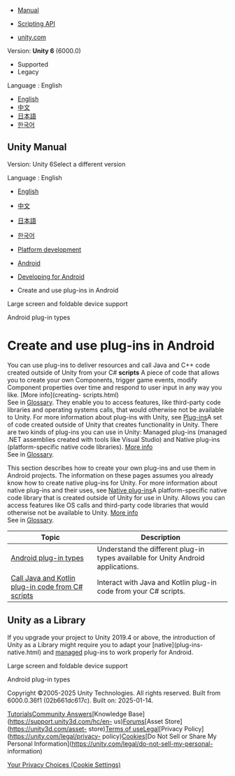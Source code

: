 [](https://docs.unity3d.com)

  * [Manual](../Manual/index.html)
  * [Scripting API](../ScriptReference/index.html)

  * [unity.com](https://unity.com/)

Version: **Unity 6** (6000.0)

  * Supported
  * Legacy

Language : English

  * [English](/Manual/PluginsForAndroid.html)
  * [中文](/cn/current/Manual/PluginsForAndroid.html)
  * [日本語](/ja/current/Manual/PluginsForAndroid.html)
  * [한국어](/kr/current/Manual/PluginsForAndroid.html)

[](https://docs.unity3d.com)

## Unity Manual

Version: Unity 6Select a different version

Language : English

  * [English](/Manual/PluginsForAndroid.html)
  * [中文](/cn/current/Manual/PluginsForAndroid.html)
  * [日本語](/ja/current/Manual/PluginsForAndroid.html)
  * [한국어](/kr/current/Manual/PluginsForAndroid.html)

  * [Platform development ](PlatformSpecific.html)
  * [Android](android.html)
  * [Developing for Android](android-developing.html)
  * Create and use plug-ins in Android

[](android-large-screen-and-foldable-support.html)

Large screen and foldable device support

[](android-plugin-types.html)

Android plug-in types

# Create and use plug-ins in Android

You can use plug-ins to deliver resources and call Java and C++ code created
outside of Unity from your C# **scripts** A piece of code that allows you to
create your own Components, trigger game events, modify Component properties
over time and respond to user input in any way you like. [More info](creating-
scripts.html)  
See in [Glossary](Glossary.html#Scripts). They enable you to access features,
like third-party code libraries and operating systems calls, that would
otherwise not be available to Unity. For more information about plug-ins with
Unity, see [Plug-ins](./plug-ins.html)A set of code created outside of Unity
that creates functionality in Unity. There are two kinds of plug-ins you can
use in Unity: Managed plug-ins (managed .NET assemblies created with tools
like Visual Studio) and Native plug-ins (platform-specific native code
libraries). [More info](./plug-ins.html)  
See in [Glossary](Glossary.html#Plug-in).

This section describes how to create your own plug-ins and use them in Android
projects. The information on these pages assumes you already know how to
create native plug-ins for Unity. For more information about native plug-ins
and their uses, see [Native plug-ins](plug-ins-native.html)A platform-specific
native code library that is created outside of Unity for use in Unity. Allows
you can access features like OS calls and third-party code libraries that
would otherwise not be available to Unity. [More info](./plug-ins.html)  
See in [Glossary](Glossary.html#Nativeplug-in).

**Topic** | **Description**  
---|---  
[Android plug-in types](android-plugin-types.html) | Understand the different plug-in types available for Unity Android applications.  
[Call Java and Kotlin plug-in code from C# scripts](android-plugins-java-code-from-c-sharp.html) | Interact with Java and Kotlin plug-in code from your C# scripts.  
  
## Unity as a Library

If you upgrade your project to Unity 2019.4 or above, the introduction of
Unity as a Library might require you to adapt your [native](plug-ins-
native.html) and [managed](plug-ins-managed.html) plug-ins to work properly
for Android.

[](android-large-screen-and-foldable-support.html)

Large screen and foldable device support

[](android-plugin-types.html)

Android plug-in types

Copyright ©2005-2025 Unity Technologies. All rights reserved. Built from
6000.0.36f1 (02b661dc617c). Built on: 2025-01-14.

[Tutorials](https://learn.unity.com/)[Community
Answers](https://answers.unity3d.com)[Knowledge
Base](https://support.unity3d.com/hc/en-
us)[Forums](https://forum.unity3d.com)[Asset Store](https://unity3d.com/asset-
store)[Terms of
use](https://docs.unity3d.com/Manual/TermsOfUse.html)[Legal](https://unity.com/legal)[Privacy
Policy](https://unity.com/legal/privacy-
policy)[Cookies](https://unity.com/legal/cookie-policy)[Do Not Sell or Share
My Personal Information](https://unity.com/legal/do-not-sell-my-personal-
information)

[Your Privacy Choices (Cookie Settings)](javascript:void\(0\);)

